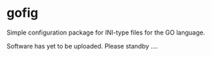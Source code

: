 gofig
=====

Simple configuration package for INI-type files for the GO language.

Software has yet to be uploaded. Please standby ....
